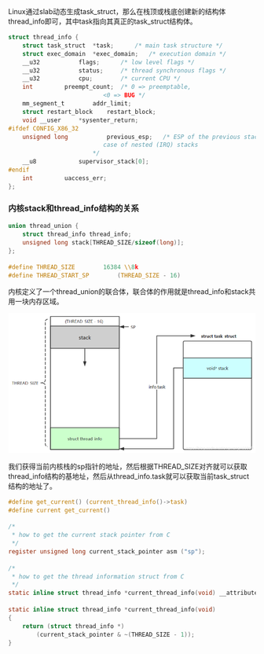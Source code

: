 
Linux通过slab动态生成task_struct，那么在栈顶或栈底创建新的结构体thread_info即可，其中task指向其真正的task_struct结构体。

```c
struct thread_info {
	struct task_struct	*task;		/* main task structure */
	struct exec_domain	*exec_domain;	/* execution domain */
	__u32			flags;		/* low level flags */
	__u32			status;		/* thread synchronous flags */
	__u32			cpu;		/* current CPU */
	int			preempt_count;	/* 0 => preemptable,
						   <0 => BUG */
	mm_segment_t		addr_limit;
	struct restart_block    restart_block;
	void __user		*sysenter_return;
#ifdef CONFIG_X86_32
	unsigned long           previous_esp;   /* ESP of the previous stack in
						   case of nested (IRQ) stacks
						*/
	__u8			supervisor_stack[0];
#endif
	int			uaccess_err;
};
```

### 内核stack和thread_info结构的关系

```c
union thread_union {
    struct thread_info thread_info;
    unsigned long stack[THREAD_SIZE/sizeof(long)];
};
 
#define THREAD_SIZE        16384 \\8k
#define THREAD_START_SP        (THREAD_SIZE - 16)
```

内核定义了一个thread_union的联合体，联合体的作用就是thread_info和stack共用一块内存区域。

![](computer_system/图片/thread_info与内核栈的关系.png)

我们获得当前内核栈的sp指针的地址，然后根据THREAD_SIZE对齐就可以获取thread_info结构的基地址，然后从thread_info.task就可以获取当前task_struct结构的地址了。

```c
#define get_current() (current_thread_info()->task)
#define current get_current()
 
/*
 * how to get the current stack pointer from C
 */
register unsigned long current_stack_pointer asm ("sp");
 
/*
 * how to get the thread information struct from C
 */
static inline struct thread_info *current_thread_info(void) __attribute_const__;
 
static inline struct thread_info *current_thread_info(void)
{
    return (struct thread_info *)
        (current_stack_pointer & ~(THREAD_SIZE - 1));
}
```
